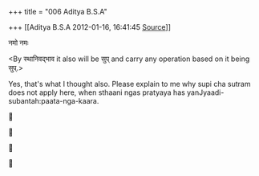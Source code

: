 +++
title = "006 Aditya B.S.A"

+++
[[Aditya B.S.A	2012-01-16, 16:41:45 [Source](https://groups.google.com/g/samskrita/c/mFZcPyTVGKg)]]



नमो नमः

  

\<By स्थानिवद्भाव it also will be सुप् and carry any operation based on it being सुप्.>

  

Yes, that's what I thought also. Please explain to me why supi cha sutram does not apply here, when sthaani ngas pratyaya has yanJyaadi-subantah:paata-nga-kaara.

  

  









